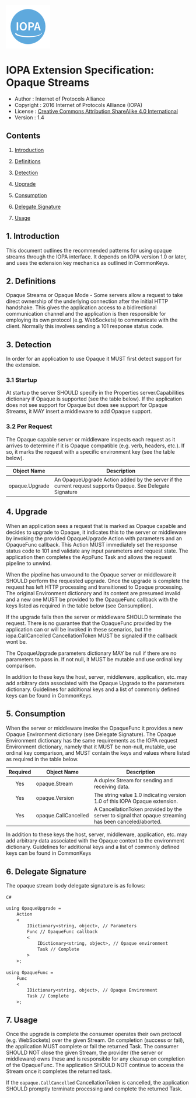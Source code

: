 [![IOPA](./iopa.png)](http://iopa.io)
# IOPA Extension Specification: Opaque Streams
* Author : Internet of Protocols Alliance 
* Copyright : 2016 Internet of Protocols Alliance (IOPA) 
* License : [Creative Commons Attribution ShareAlike 4.0 International](https://creativecommons.org/licenses/by-sa/4.0/)
* Version : 1.4

## Contents 

1. [Introduction](#1-introduction)

2. [Definitions](#2-definitions)

3. [Detection](#3-detection)

4. [Upgrade](#4-upgrade)

5. [Consumption](#5-consumption)

6. [Delegate Signature](#6-delegate-signature)

7. [Usage](#7-usage)


## 1. Introduction


This document outlines the recommended patterns for using opaque streams through the IOPA interface. It depends on IOPA version 1.0 or later, and uses the extension key mechanics as outlined in CommonKeys.

## 2\. Definitions

Opaque Streams or Opaque Mode - Some servers allow a request to take direct ownership of the underlying connection after the initial HTTP handshake. This gives the application access to a bidirectional communication channel and the application is then responsible for employing its own protocol (e.g. WebSockets) to communicate with the client. Normally this involves sending a 101 response status code.

## 3\. Detection

In order for an application to use Opaque it MUST first detect support for the extension.

### 3\.1 Startup

At startup the server SHOULD specify in the Properties server.Capabilities dictionary if Opaque is supported (see the table below). If the application does not see support for Opaque but does see support for Opaque Streams, it MAY insert a middleware to add Opaque support.


### 3\.2 Per Request

The Opaque capable server or middleware inspects each request as it arrives to determine if it is Opaque compatible (e.g. verb, headers, etc.). If so, it marks the request with a specific environment key (see the table below).

| Object Name |  Description |
| ---| --- |
| opaque.Upgrade| An OpaqueUpgrade Action added by the server if the current request supports Opaque. See Delegate Signature |

## 4\. Upgrade

When an application sees a request that is marked as Opaque capable and decides to upgrade to Opaque, it indicates this to the server or middleware by invoking the provided OpaqueUpgrade Action with parameters and an OpaqueFunc callback. This Action MUST immediately set the response status code to 101 and validate any input parameters and request state. The application then completes the AppFunc Task and allows the request pipeline to unwind.

When the pipeline has unwound to the Opaque server or middleware it SHOULD perform the requested upgrade. Once the upgrade is complete the request has left HTTP processing and transitioned to Opaque processing. The original Environment dictionary and its content are presumed invalid and a new one MUST be provided to the OpaqueFunc callback with the keys listed as required in the table below (see Consumption).

If the upgrade fails then the server or middleware SHOULD terminate the request. There is no guarantee that the OpaqueFunc provided by the application can or will be invoked in these scenarios, but the iopa.CallCancelled CancellationToken MUST be signaled if the callback wont be.

The OpaqueUpgrade parameters dictionary MAY be null if there are no parameters to pass in. If not null, it MUST be mutable and use ordinal key comparison.

In addition to these keys the host, server, middleware, application, etc. may add arbitrary data associated with the Opaque Upgrade to the parameters dictionary. Guidelines for additional keys and a list of commonly defined keys can be found in CommonKeys.

## 5\. Consumption

When the server or middleware invoke the OpaqueFunc it provides a new Opaque Environment dictionary (see Delegate Signature). The Opaque Environment dictionary has the same requirements as the IOPA request Environment dictionary, namely that it MUST be non-null, mutable, use ordinal key comparison, and MUST contain the keys and values where listed as required in the table below.

| Required | Object Name |  Description |
|:-: | ---| --- |
| Yes | opaque.Stream | A duplex Stream for sending and receiving data. |
| Yes | opaque.Version | The string value 1.0 indicating version 1.0 of this IOPA Opaque extension. |
| Yes | opaque.CallCancelled | A CancellationToken provided by the server to signal that opaque streaming has been canceled/aborted. |

In addition to these keys the host, server, middleware, application, etc. may add arbitrary data associated with the Opaque context to the environment dictionary. Guidelines for additional keys and a list of commonly defined keys can be found in CommonKeys

## 6\. Delegate Signature

The opaque stream body delegate signature is as follows:

`C#`

    using OpaqueUpgrade =
        Action
        <
            IDictionary<string, object>, // Parameters
            Func // OpaqueFunc callback
            <
                IDictionary<string, object>, // Opaque environment
                Task // Complete
            >
        >;
 
    using OpaqueFunc =
        Func
        <
            IDictionary<string, object>, // Opaque Environment
            Task // Complete
        >;

## 7\. Usage

Once the upgrade is complete the consumer operates their own protocol (e.g. WebSockets) over the given Stream. On completion (success or fail), the application MUST complete or fail the returned Task. The consumer SHOULD NOT close the given Stream, the provider (the server or middleware) owns these and is responsible for any cleanup on completion of the OpaqueFunc. The application SHOULD NOT continue to access the Stream once it completes the returned task.

If the `oapaque.CallCancelled` CancellationToken is cancelled, the application SHOULD promptly terminate processing and complete the returned Task.

